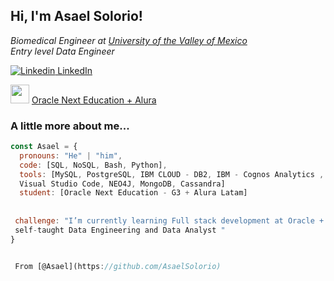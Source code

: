<h2> Hi, I'm Asael Solorio! </h2>


<p><em>Biomedical Engineer at <a href="https://uvm.mx/oferta-academica/licenciaturas-ingenierias/ingenierias-uvm/ingenieria-biomedica?trackid=goosrcarpaonbrn">University of the Valley of Mexico</a></br>Entry level Data Engineer
</em></p>


[![Linkedin](https://i.stack.imgur.com/gVE0j.png) LinkedIn](https://www.linkedin.com/in/asael-solorio-garcia/)

[<img src="https://encrypted-tbn0.gstatic.com/images?q=tbn:ANd9GcTLGOr8A1SAdzkyq59DyaIz0qUXds55M_n9cfFvnM1v43n2MZMXiTULDFtaj7VAjIwHPCk&usqp=CAU" width="30"/>](image.png) [ Oracle Next Education + Alura](https://app.aluracursos.com/emprega-one/profile/solorioasael)



###  A little more about me...  

```js
const Asael = {
  pronouns: "He" | "him",
  code: [SQL, NoSQL, Bash, Python],
  tools: [MySQL, PostgreSQL, IBM CLOUD - DB2, IBM - Cognos Analytics , PGAdmin, MongoDB, 
  Visual Studio Code, NEO4J, MongoDB, Cassandra]
  student: [Oracle Next Education - G3 + Alura Latam]
  
  
 challenge: "I’m currently learning Full stack development at Oracle + Alura Latam and 
 self-taught Data Engineering and Data Analyst "
}


 From [@Asael](https://github.com/AsaelSolorio)
